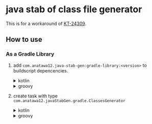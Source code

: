 # java stab of class file generator

This is for a workaround of [KT-24309].

## How to use

### As a Gradle Library

1. add ``com.anatawa12.java-stab-gen:gradle-library:<version>`` to buildscript depencencies.
   <details>
      <summary>kotlin</summary>
       ```groovy
       buildscript {
           repositories {
               mavenCentral()
           }
           dependencies {
               classpath("com.anatawa12.java-stab-gen:gradle-library:$version")
           }
       }
       ```
   </details>
   <details>
      <summary>groovy</summary>
       ```groovy
       buildscript {
           repositories {
               mavenCentral()
           }
           dependencies {
               classpath "com.anatawa12.java-stab-gen:gradle-library:$version"
           }
       }
       ```
   </details>
2. create task with type `com.anatawa12.javaStabGen.gradle.ClassesGenerator`
   <details>
      <summary>kotlin</summary>

      ```kotlin
      import com.anatawa12.javaStabGen.gradle.GenerateJavaStab

      val generateJavaStab by tasks.creating(GenerateJavaStab::class) {
          generatedDir = file("$buildDir/generated/stab")
          classpath = classpath_you_want_to_generate_stab_for
      }
      ```

   </details>
   <details>
      <summary>groovy</summary>

      ```groovy
      import com.anatawa12.javaStabGen.gradle.GenerateJavaStab
      task generateJavaStab(type: GenerateJavaStab) {
          generatedDir = file("$buildDir/generated/stab")
          classpath = classpath_you_want_to_generate_stab_for
      }
      ```

   </details>

[KT-24309]: https://youtrack.jetbrains.com/issue/KT-24309
